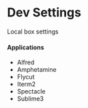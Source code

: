 Dev Settings
===========

Local box settings

#### Applications
* Alfred
* Amphetamine
* Flycut
* Iterm2
* Spectacle
* Sublime3

